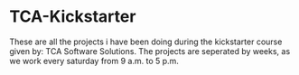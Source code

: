 # TCA-Kickstarter

These are all the projects i have been doing during the kickstarter course given by: TCA Software Solutions. The projects are seperated by weeks, as we work every saturday from 9 a.m. to 5 p.m.
